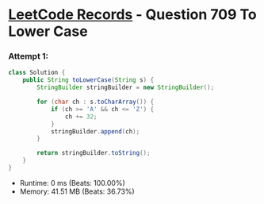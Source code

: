 # [LeetCode Records](../../README.md) - Question 709 To Lower Case

### Attempt 1: 
```java
class Solution {
    public String toLowerCase(String s) {
        StringBuilder stringBuilder = new StringBuilder();

        for (char ch : s.toCharArray()) {
            if (ch >= 'A' && ch <= 'Z') {
                ch += 32;
            }
            stringBuilder.append(ch);
        }

        return stringBuilder.toString();
    }
}
```
- Runtime: 0 ms (Beats: 100.00%)
- Memory: 41.51 MB (Beats: 36.73%)

<br>
